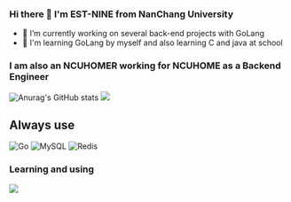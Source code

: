### Hi there 👋 I'm EST-NINE from NanChang University
- 🔭 I’m currently working on several back-end projects with GoLang
- 🌱 I'm learning GoLang by myself and also learning C and java at school
### I am also an NCUHOMER working for NCUHOME as a Backend Engineer
![Anurag's GitHub stats](https://github-readme-stats.vercel.app/api?username=EST-NINE&show_icons=true&theme=tokyonight)
![](http://github-profile-summary-cards.vercel.app/api/cards/profile-details?username=EST-NINE&theme=react)

## Always use
![Go](https://img.shields.io/badge/go-%2300ADD8.svg?style=for-the-badge&logo=go&logoColor=white)
![MySQL](https://img.shields.io/badge/mysql-%2300f.svg?style=for-the-badge&logo=mysql&logoColor=white)
![Redis](https://img.shields.io/badge/redis-%23DD0031.svg?style=for-the-badge&logo=redis&logoColor=white)
### Learning and using
<div><p align="">
  <img src="https://skillicons.dev/icons?i=go,c,java,html,css,js,git,mysql,redis,mongodb,docker&theme=dark" />
</p></div>  


<!--
**EST-NINE/EST-NINE** is a ✨ _special_ ✨ repository because its `README.md` (this file) appears on your GitHub profile.

Here are some ideas to get you started:

- 🔭 I’m currently working on ...
- 🌱 I’m currently learning ...
- 👯 I’m looking to collaborate on ...
- 🤔 I’m looking for help with ...
- 💬 Ask me about ...
- 📫 How to reach me: ...
- 😄 Pronouns: ...
- ⚡ Fun fact: ...
-->
